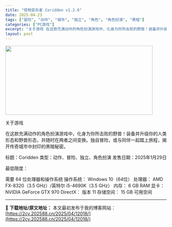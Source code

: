```yaml
---
title: "怪物变形者 Coridden v1.2.6"
date: 2025-04-23
tags: ["冒险", "动作", "城市", "独立", "角色", "角色扮演", "黑暗"]
categories: ["PC游戏"]
excerpt: "关于游戏 在这款充满动作的角色扮演游戏中，化身为你所击败的野兽！装备并升级你的人类形态和野兽形态，并随时在两者之间变换。独自冒险，或与同伴一起踏上旅程，揭开传奇城市中封印的黑暗秘密。 标题：Coridden 类型：动作、冒险、独立、角色扮演 发售日期：2025年1月29日 最低限度： 需要 64 位&hellip;"
layout: post
---
```


<img class="aligncenter size-full wp-image-12015" src="https://2cy.202588.cn/wp-content/uploads/2025/04/2025042313150857.webp" alt="" width="460" height="215" />

关于游戏

在这款充满动作的角色扮演游戏中，化身为你所击败的野兽！装备并升级你的人类形态和野兽形态，并随时在两者之间变换。独自冒险，或与同伴一起踏上旅程，揭开传奇城市中封印的黑暗秘密。

标题：Coridden
类型：动作、冒险、独立、角色扮演
发售日期：2025年1月29日

最低限度：

需要 64 位处理器和操作系统
操作系统： Windows 10（64位）
处理器： AMD FX-8320（3.5 GHz）/英特尔 i5-4690K（3.5 GHz）
内存： 6 GB RAM
显卡： NVIDIA GeForce GTX 970
DirectX： 版本 11
存储空间： 15 GB 可用空间

---
📖 **下载地址/原文地址：** 本文最初发布于我的博客网站：[https://2cy.202588.cn/2025/04/12018/](https://2cy.202588.cn/2025/04/12018/)
